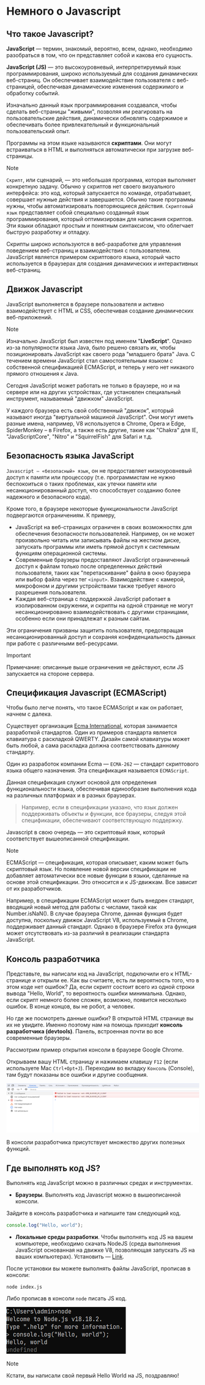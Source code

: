 # Немного о Javascript

## Что такое Javascript?

**JavaScript** — термин, знакомый, вероятно, всем, однако, необходимо разобраться в том, что он представляет собой и какова его сущность.

**JavaScript (JS)** — это высокоуровневый, интерпретируемый язык программирования, широко используемый для создания динамических веб-страниц. Он обеспечивает взаимодействие пользователя с веб-страницей, обеспечивая динамические изменения содержимого и обработку событий.

Изначально данный язык программирования создавался, чтобы сделать веб-страницы "живыми", позволяя им реагировать на пользовательские действия, динамически обновлять содержимое и обеспечивать более привлекательный и функциональный пользовательский опыт.

Программы на этом языке называются **скриптами**. Они могут встраиваться в HTML и выполняться автоматически при загрузке веб-страницы.

> [!NOTE]
> `Скрипт`, или сценарий, — это небольшая программа, которая выполняет конкретную задачу. Обычно у скриптов нет своего визуального интерфейса: это код, который запускается по команде, отрабатывает, совершает нужные действия и завершается. Обычно такие программы нужны, чтобы автоматизировать повторяющиеся действия. `Скриптовый язык` представляет собой специально созданный язык программирования, который оптимизирован для написания скриптов. Эти языки обладают простым и понятным синтаксисом, что облегчает быструю разработку и отладку.

Скрипты широко используются в веб-разработке для управления поведением веб-страниц и взаимодействия с пользователем. JavaScript является примером скриптового языка, который часто используется в браузерах для создания динамических и интерактивных веб-страниц.

## Движок Javascript

JavaScript выполняется в браузере пользователя и активно взаимодействует с HTML и CSS, обеспечивая создание динамических веб-приложений.

> [!NOTE]
> Изначально JavaScript был известен под именем "**LiveScript**". Однако из-за популярности языка Java, было решено связать их, чтобы позиционировать JavaScript как своего рода "младшего брата" Java. С течением времени JavaScript стал самостоятельным языком с собственной спецификацией ECMAScript, и теперь у него нет никакого прямого отношения к Java.

Сегодня JavaScript может работать не только в браузере, но и на сервере или на других устройствах, где установлен специальный инструмент, называемый "движком" JavaScript.

У каждого браузера есть свой собственный "_движок_", который называют иногда "виртуальной машиной JavaScript". Они могут иметь разные имена, например, V8 используется в Chrome, Opera и Edge, SpiderMonkey – в Firefox, а также есть другие, такие как "Chakra" для IE, "JavaScriptCore", "Nitro" и "SquirrelFish" для Safari и т.д.

## Безопасность языка JavaScript

`Javascript — «безопасный» язык`, он не предоставляет низкоуровневый доступ к памяти или процессору (т.е. программистам не нужно беспокоиться о таких проблемах, как утечки памяти или несанкционированный доступ, что способствует созданию более надежного и безопасного кода).

Кроме того, в браузере некоторые функциональности JavaScript подвергаются ограничениям. К примеру,

* JavaScript на веб-страницах ограничен в своих возможностях для обеспечения безопасности пользователей. Например, он не может произвольно читать или записывать файлы на жестком диске, запускать программы или иметь прямой доступ к системным функциям операционной системы.
* Современные браузеры предоставляют JavaScript ограниченный доступ к файлам только после определенных действий пользователя, таких как "перетаскивание" файла в окно браузера или выбор файла через тег `<input>`. Взаимодействие с камерой, микрофоном и другими устройствами также требует явного разрешения пользователя.
* Каждая веб-страница с поддержкой JavaScript работает в изолированном окружении, и скрипты на одной странице не могут несанкционированно взаимодействовать с другими страницами, особенно если они принадлежат к разным сайтам.

Эти ограничения призваны защитить пользователя, предотвращая несанкционированный доступ и сохраняя конфиденциальность данных при работе с различными веб-ресурсами.

> [!IMPORTANT]
> Примечание: описанные выше ограничения не действуют, если JS запускается на стороне сервера.

## Спецификация Javascript (ECMAScript)

Чтобы было легче понять, что такое ECMAScript и как он работает, начнем с далека. 

Существует организация [Ecma International](https://ecma-international.org/), которая занимается разработкой стандартов. Один из примеров стандарта является клавиатура с раскладкой QWERTY. Дизайн самой клавиатуры может быть любой, а сама раскладка должна соответствовать данному стандарту.

Один из разработок компании Ecma — `ECMA-262` — стандарт скриптового языка общего назначения. Эта спецификация называется `ECMAScript`.

Данная спецификация служит основой для определения функциональности языка, обеспечивая единообразие выполнения кода на различных платформах и в разных браузерах.
> Например, если в спецификации указано, что язык должен поддерживать объекты и функции, все браузеры, следуя этой спецификации, обеспечивают соответствующую поддержку.

Javascript в свою очередь — это скриптовый язык, который соответствует вышеописанной спецификации.
 
> [!NOTE]
> ECMAScript — спецификация, которая описывает, каким может быть скриптовый язык. Но появление новой версии спецификации не добавляет автоматически все новые функции в языки, сделанные на основе этой спецификации. Это относится и к JS-движкам. Все зависит от их разработчиков.

Например, в спецификации ECMAScript может быть внедрен стандарт, вводящий новый метод для работы с числами, такой как Number.isNaN(). В случае браузера Chrome, данная функция будет доступна, поскольку движок JavaScript V8, используемый в Chrome, поддерживает данный стандарт. Однако в браузере Firefox эта функция может отсутствовать из-за различий в реализации стандарта JavaScript.

## Консоль разработчика

Представьте, вы написали код на JavaScript, подключили его к HTML-странице и открыли ее. Как вы считаете, есть ли вероятность того, что в этом коде нет ошибок? Да, если скрипт состоит всего из одной строки вывода "Hello, World", то вероятность ошибки минимальна. Однако, если скрипт немного более сложен, возможно, появится несколько ошибок. В конце концов, вы не робот, а человек.

Но где же посмотреть данные ошибки? В открытой HTML странице вы их не увидите. Именно поэтому нам на помощь приходит **консоль разработчика (devtools)**. Панель, встроенная почти во все современные браузеры.

Рассмотрим пример открытия консоли в браузере Google Chrome.

Открываем вашу HTML страницу и нажимаем клавишу `F12` (если используете Mac `Ctrl+Opt+J`). Переходим во вкладку `Консоль` (Console), там будут показаны все ошибки и другие сообщения.

![devtools](/images/devtools.png?raw=true)

В консоли разработчика присутствует множество других полезных функций.

## Где выполнять код JS?

Выполнять код JavaScript можно в различных средах и инструментах.

* **Браузеры**. Выполнять код Javascript можно в вышеописанной консоли. 

Зайдите в консоль разработчика и напишите там следующий код.

```javascript
console.log("Hello, world");
```
* **Локальные среды разработки**. Чтобы выполнять код JS на вашем компьютере, необходимо скачать NodeJS (среда выполнения JavaScript основанная на движке V8, позволяющая запускать JS на ваших компьютерах). Установить — [Link](https://nodejs.org/en).

После установки вы можете выполнять файлы JavaScript, прописав в консоли:
```shell
node index.js
```
Либо прописав в консоли `node` писать JS код.

![Node Run](/images/node_run.png)

> [!NOTE]
> Кстати, вы написали свой первый Hello World на JS, поздравляю!